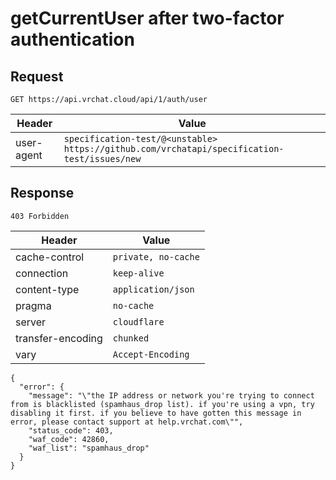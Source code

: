 # getCurrentUser after two-factor authentication

## Request
`GET https://api.vrchat.cloud/api/1/auth/user`

| Header | Value |
| ------ | ----- |
| user-agent | `specification-test/@<unstable> https://github.com/vrchatapi/specification-test/issues/new` |


## Response
`403 Forbidden`

| Header | Value |
| ------ | ----- |
| cache-control | `private, no-cache` |
| connection | `keep-alive` |
| content-type | `application/json` |
| pragma | `no-cache` |
| server | `cloudflare` |
| transfer-encoding | `chunked` |
| vary | `Accept-Encoding` |

```jsonc
{
  "error": {
    "message": "\"the IP address or network you're trying to connect from is blacklisted (spamhaus_drop list). if you're using a vpn, try disabling it first. if you believe to have gotten this message in error, please contact support at help.vrchat.com\"",
    "status_code": 403,
    "waf_code": 42860,
    "waf_list": "spamhaus_drop"
  }
}
```

